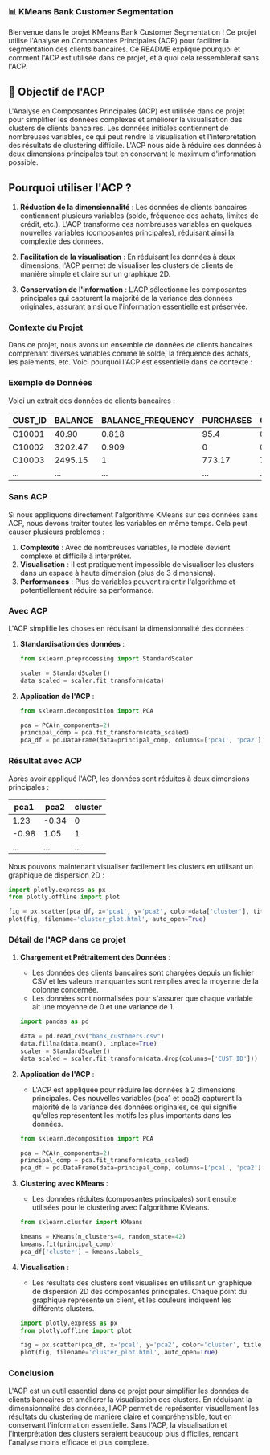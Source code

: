 ### 📊 KMeans Bank Customer Segmentation

Bienvenue dans le projet KMeans Bank Customer Segmentation ! Ce projet utilise l'Analyse en Composantes Principales (ACP) pour faciliter la segmentation des clients bancaires. Ce README explique pourquoi et comment l'ACP est utilisée dans ce projet, et à quoi cela ressemblerait sans l'ACP.

## 🚀 Objectif de l'ACP

L'Analyse en Composantes Principales (ACP) est utilisée dans ce projet pour simplifier les données complexes et améliorer la visualisation des clusters de clients bancaires. Les données initiales contiennent de nombreuses variables, ce qui peut rendre la visualisation et l'interprétation des résultats de clustering difficile. L'ACP nous aide à réduire ces données à deux dimensions principales tout en conservant le maximum d'information possible.

## Pourquoi utiliser l'ACP ?

1. **Réduction de la dimensionnalité** : Les données de clients bancaires contiennent plusieurs variables (solde, fréquence des achats, limites de crédit, etc.). L'ACP transforme ces nombreuses variables en quelques nouvelles variables (composantes principales), réduisant ainsi la complexité des données.

2. **Facilitation de la visualisation** : En réduisant les données à deux dimensions, l'ACP permet de visualiser les clusters de clients de manière simple et claire sur un graphique 2D.

3. **Conservation de l'information** : L'ACP sélectionne les composantes principales qui capturent la majorité de la variance des données originales, assurant ainsi que l'information essentielle est préservée.

### Contexte du Projet

Dans ce projet, nous avons un ensemble de données de clients bancaires comprenant diverses variables comme le solde, la fréquence des achats, les paiements, etc. Voici pourquoi l'ACP est essentielle dans ce contexte :

### Exemple de Données

Voici un extrait des données de clients bancaires :

| CUST_ID | BALANCE  | BALANCE_FREQUENCY | PURCHASES | ONEOFF_PURCHASES | INSTALLMENTS_PURCHASES | CASH_ADVANCE | PURCHASES_FREQUENCY | ONEOFF_PURCHASES_FREQUENCY | PURCHASES_INSTALLMENTS_FREQUENCY | CASH_ADVANCE_FREQUENCY | CASH_ADVANCE_TRX | PURCHASES_TRX | CREDIT_LIMIT | PAYMENTS   | MINIMUM_PAYMENTS | PRC_FULL_PAYMENT | TENURE |
|---------|----------|-------------------|-----------|------------------|-----------------------|--------------|---------------------|---------------------------|----------------------------------|-----------------------|------------------|----------------|--------------|------------|------------------|------------------|--------|
| C10001  | 40.90    | 0.818             | 95.4      | 0                | 95.4                  | 0            | 0.167               | 0                         | 0.083                           | 0                     | 0                | 2              | 1000         | 201.80     | 139.51           | 0                | 12     |
| C10002  | 3202.47  | 0.909             | 0         | 0                | 0                     | 6442.95      | 0                   | 0                         | 0                               | 0.25                  | 4                | 0              | 7000         | 4103.03    | 1072.34          | 0.222            | 12     |
| C10003  | 2495.15  | 1                 | 773.17    | 773.17           | 0                     | 0            | 1                   | 1                         | 0                               | 0                     | 0                | 12             | 7500         | 622.07     | 627.28           | 0                | 12     |
| ...     | ...      | ...               | ...       | ...              | ...                   | ...          | ...                 | ...                       | ...                             | ...                   | ...              | ...            | ...          | ...        | ...              | ...              | ...    |

### Sans ACP

Si nous appliquons directement l'algorithme KMeans sur ces données sans ACP, nous devons traiter toutes les variables en même temps. Cela peut causer plusieurs problèmes :

1. **Complexité** : Avec de nombreuses variables, le modèle devient complexe et difficile à interpréter.
2. **Visualisation** : Il est pratiquement impossible de visualiser les clusters dans un espace à haute dimension (plus de 3 dimensions).
3. **Performances** : Plus de variables peuvent ralentir l'algorithme et potentiellement réduire sa performance.

### Avec ACP

L'ACP simplifie les choses en réduisant la dimensionnalité des données :

1. **Standardisation des données** :
   ```python
   from sklearn.preprocessing import StandardScaler

   scaler = StandardScaler()
   data_scaled = scaler.fit_transform(data)
   ```

2. **Application de l'ACP** :
   ```python
   from sklearn.decomposition import PCA

   pca = PCA(n_components=2)
   principal_comp = pca.fit_transform(data_scaled)
   pca_df = pd.DataFrame(data=principal_comp, columns=['pca1', 'pca2'])
   ```

### Résultat avec ACP

Après avoir appliqué l'ACP, les données sont réduites à deux dimensions principales :

| pca1  | pca2  | cluster |
|-------|-------|---------|
| 1.23  | -0.34 | 0       |
| -0.98 | 1.05  | 1       |
| ...   | ...   | ...     |

Nous pouvons maintenant visualiser facilement les clusters en utilisant un graphique de dispersion 2D :

```python
import plotly.express as px
from plotly.offline import plot

fig = px.scatter(pca_df, x='pca1', y='pca2', color=data['cluster'], title='Customer Segmentation with PCA')
plot(fig, filename='cluster_plot.html', auto_open=True)
```

### Détail de l'ACP dans ce projet

1. **Chargement et Prétraitement des Données** :
   - Les données des clients bancaires sont chargées depuis un fichier CSV et les valeurs manquantes sont remplies avec la moyenne de la colonne concernée.
   - Les données sont normalisées pour s'assurer que chaque variable ait une moyenne de 0 et une variance de 1.

   ```python
   import pandas as pd

   data = pd.read_csv("bank_customers.csv")
   data.fillna(data.mean(), inplace=True)
   scaler = StandardScaler()
   data_scaled = scaler.fit_transform(data.drop(columns=['CUST_ID']))
   ```

2. **Application de l'ACP** :
   - L'ACP est appliquée pour réduire les données à 2 dimensions principales. Ces nouvelles variables (pca1 et pca2) capturent la majorité de la variance des données originales, ce qui signifie qu'elles représentent les motifs les plus importants dans les données.

   ```python
   from sklearn.decomposition import PCA

   pca = PCA(n_components=2)
   principal_comp = pca.fit_transform(data_scaled)
   pca_df = pd.DataFrame(data=principal_comp, columns=['pca1', 'pca2'])
   ```

3. **Clustering avec KMeans** :
   - Les données réduites (composantes principales) sont ensuite utilisées pour le clustering avec l'algorithme KMeans.

   ```python
   from sklearn.cluster import KMeans

   kmeans = KMeans(n_clusters=4, random_state=42)
   kmeans.fit(principal_comp)
   pca_df['cluster'] = kmeans.labels_
   ```

4. **Visualisation** :
   - Les résultats des clusters sont visualisés en utilisant un graphique de dispersion 2D des composantes principales. Chaque point du graphique représente un client, et les couleurs indiquent les différents clusters.

   ```python
   import plotly.express as px
   from plotly.offline import plot

   fig = px.scatter(pca_df, x='pca1', y='pca2', color='cluster', title='Customer Segmentation with PCA')
   plot(fig, filename='cluster_plot.html', auto_open=True)
   ```

### Conclusion

L'ACP est un outil essentiel dans ce projet pour simplifier les données de clients bancaires et améliorer la visualisation des clusters. En réduisant la dimensionnalité des données, l'ACP permet de représenter visuellement les résultats du clustering de manière claire et compréhensible, tout en conservant l'information essentielle. Sans l'ACP, la visualisation et l'interprétation des clusters seraient beaucoup plus difficiles, rendant l'analyse moins efficace et plus complexe.
